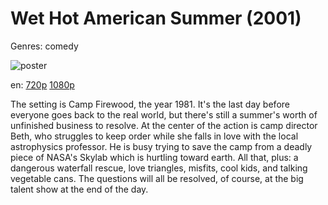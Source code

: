 # Wet Hot American Summer (2001)

Genres: comedy

![poster](http://image.tmdb.org/t/p/w500/2fu0uOi3h0lcXbjDfea9hzedKTq.jpg)

en:
  [720p](magnet:?xt=urn:btih:347CE521B86870A135E04E1AC9D996CF186391ED&tr=udp://glotorrents.pw:6969/announce&tr=udp://tracker.opentrackr.org:1337/announce&tr=udp://torrent.gresille.org:80/announce&tr=udp://tracker.openbittorrent.com:80&tr=udp://tracker.coppersurfer.tk:6969&tr=udp://tracker.leechers-paradise.org:6969&tr=udp://p4p.arenabg.ch:1337&tr=udp://tracker.internetwarriors.net:1337)
  [1080p](magnet:?xt=urn:btih:ea2562c1a948b65bbeb3567bc2f809e647755a8a&dn=Wet+Hot+American+Summer+(2001)+%5B1080p%5D&tr=udp%3A%2F%2Ftracker.yify-torrents.com%2Fannounce&tr=udp%3A%2F%2Fopen.demonii.com%3A1337&tr=udp%3A%2F%2Fexodus.desync.com%3A6969&tr=udp%3A%2F%2Ftracker.istole.it%3A80&tr=udp%3A%2F%2Ftracker.publicbt.com%3A80&tr=udp%3A%2F%2Ftracker.openbittorrent.com%3A80&tr=udp%3A%2F%2Ftracker.leechers-paradise.org%3A6969&tr=udp%3A%2F%2F9.rarbg.com%3A2710&tr=udp%3A%2F%2Fp4p.arenabg.ch%3A1337&tr=udp%3A%2F%2Fp4p.arenabg.com%3A1337&tr=udp%3A%2F%2Ftracker.coppersurfer.tk%3A6969)
  


The setting is Camp Firewood, the year 1981. It's the last day before everyone goes back to the real world, but there's still a summer's worth of unfinished business to resolve. At the center of the action is camp director Beth, who struggles to keep order while she falls in love with the local astrophysics professor. He is busy trying to save the camp from a deadly piece of NASA's Skylab which is hurtling toward earth. All that, plus: a dangerous waterfall rescue, love triangles, misfits, cool kids, and talking vegetable cans. The questions will all be resolved, of course, at the big talent show at the end of the day.